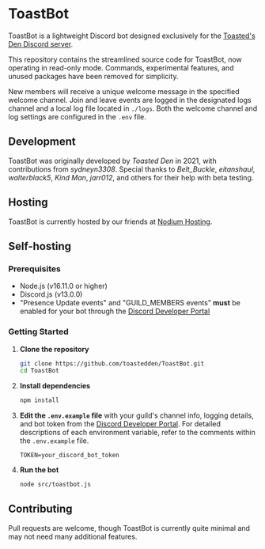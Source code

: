 # ToastBot

ToastBot is a lightweight Discord bot designed exclusively for the [Toasted's Den Discord server](https://discord.gg/vWE9vt5j7B).

This repository contains the streamlined source code for ToastBot, now operating in read-only mode. Commands, experimental features, and unused packages have been removed for simplicity.

New members will receive a unique welcome message in the specified welcome channel. Join and leave events are logged in the designated logs channel and a local log file located in `./logs`. Both the welcome channel and log settings are configured in the `.env` file.

## Development

ToastBot was originally developed by *Toasted Den* in 2021, with contributions from *sydneyn3308*. Special thanks to *Belt_Buckle*, *eitanshaul*, *walterblack5*, *Kind Man*, *jarr012*, and others for their help with beta testing.

## Hosting

ToastBot is currently hosted by our friends at [Nodium Hosting](https://nodiumhosting.com).

## Self-hosting

### Prerequisites
- Node.js (v16.11.0 or higher)
- Discord.js (v13.0.0)
- "Presence Update events" and "GUILD_MEMBERS events" **must** be enabled for your bot through the [Discord Developer Portal](https://discord.com/developers/applications)

### Getting Started
1. **Clone the repository**
    ```bash
    git clone https://github.com/toastedden/ToastBot.git
    cd ToastBot
    ```

2. **Install dependencies**
    ```bash
    npm install
    ```

3. **Edit the `.env.example` file** with your guild's channel info, logging details, and bot token from the [Discord Developer Portal](https://discord.com/developers/applications). For detailed descriptions of each environment variable, refer to the comments within the `.env.example` file.
    ```
    TOKEN=your_discord_bot_token
    ```

4. **Run the bot**
    ```bash
    node src/toastbot.js
    ```

## Contributing

Pull requests are welcome, though ToastBot is currently quite minimal and may not need many additional features.